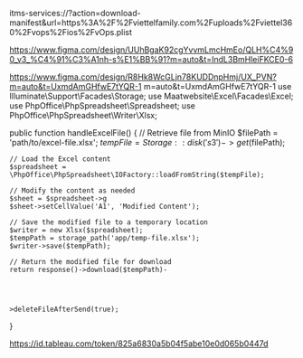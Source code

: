 itms-services://?action=download-manifest&url=https%3A%2F%2Fviettelfamily.com%2Fuploads%2Fviettel360%2Fvops%2Fios%2FvOps.plist

https://www.figma.com/design/UUhBgaK92cgYvvmLmcHmEo/QLH%C4%90_v3_%C4%91%C3%A1nh-s%E1%BB%91?m=auto&t=IndL3BmHleiFKCE0-6



https://www.figma.com/design/R8Hk8WcGLjn78KUDDnpHmj/UX_PVN?m=auto&t=UxmdAmGHfwE7tYQR-1
m=auto&t=UxmdAmGHfwE7tYQR-1
use Illuminate\Support\Facades\Storage;
use Maatwebsite\Excel\Facades\Excel;
use PhpOffice\PhpSpreadsheet\Spreadsheet;
use PhpOffice\PhpSpreadsheet\Writer\Xlsx;

public function handleExcelFile()
{
    // Retrieve file from MinIO
    $filePath = 'path/to/excel-file.xlsx';
    $tempFile = Storage::disk('s3')->get($filePath);

    // Load the Excel content
    $spreadsheet = \PhpOffice\PhpSpreadsheet\IOFactory::loadFromString($tempFile);

    // Modify the content as needed
    $sheet = $spreadsheet->g
    $sheet->setCellValue('A1', 'Modified Content');

    // Save the modified file to a temporary location
    $writer = new Xlsx($spreadsheet);
    $tempPath = storage_path('app/temp-file.xlsx');
    $writer->save($tempPath);

    // Return the modified file for download
    return response()->download($tempPath)-
    
    
    
    
    >deleteFileAfterSend(true);
}





https://id.tableau.com/token/825a6830a5b04f5abe10e0d065b0447d
